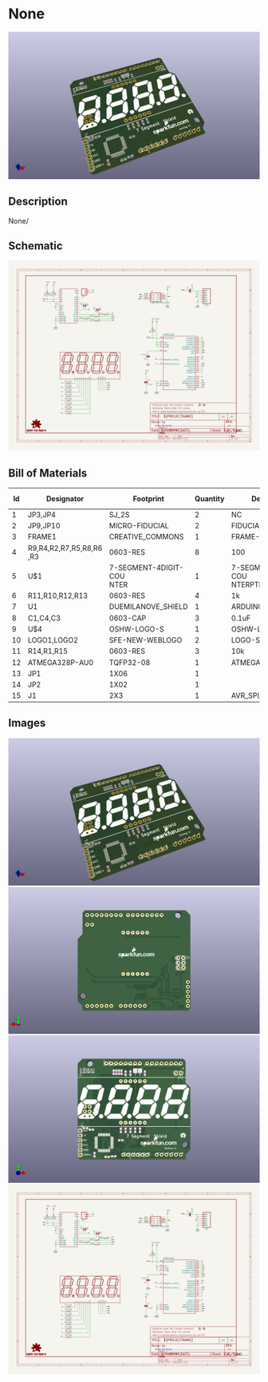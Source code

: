 # None
![None](version_current/working/working_3d.png)
## Description
None/
## Schematic
![None](version_current/working/working_schematic.png)
## Bill of Materials
| Id | Designator | Footprint | Quantity | Designation | Supplier and ref |  |
| --- | --- | --- | --- | --- | --- | --- |
| 1 | JP3,JP4 | SJ_2S | 2 | NC |  |  |
| 2 | JP9,JP10 | MICRO-FIDUCIAL | 2 | FIDUCIALUFIDUCIAL |  |  |
| 3 | FRAME1 | CREATIVE_COMMONS | 1 | FRAME-LETTER |  |  |
| 4 | R9,R4,R2,R7,R5,R8,R6<br>,R3 | 0603-RES | 8 | 100 |  |  |
| 5 | U$1 | 7-SEGMENT-4DIGIT-COU<br>NTER | 1 | 7-SEGMENT-4DIGIT-COU<br>NTERPTH |  |  |
| 6 | R11,R10,R12,R13 | 0603-RES | 4 | 1k |  |  |
| 7 | U1 | DUEMILANOVE_SHIELD | 1 | ARDUINO_SHIELDLABEL |  |  |
| 8 | C1,C4,C3 | 0603-CAP | 3 | 0.1uF |  |  |
| 9 | U$4 | OSHW-LOGO-S | 1 | OSHW-LOGOS |  |  |
| 10 | LOGO1,LOGO2 | SFE-NEW-WEBLOGO | 2 | LOGO-SFENEW |  |  |
| 11 | R14,R1,R15 | 0603-RES | 3 | 10k |  |  |
| 12 | ATMEGA328P-AU0 | TQFP32-08 | 1 | ATMEGA328P-AU |  |  |
| 13 | JP1 | 1X06 | 1 |  |  |  |
| 14 | JP2 | 1X02 | 1 |  |  |  |
| 15 | J1 | 2X3 | 1 | AVR_SPI_PRG_6PTH |  |  |

## Images
![version_current/working/working_3d.png](version_current/working/working_3d.png)
![version_current/working/working_3d_back.png](version_current/working/working_3d_back.png)
![version_current/working/working_3d_front.png](version_current/working/working_3d_front.png)
![version_current/working/working_schematic.png](version_current/working/working_schematic.png)

